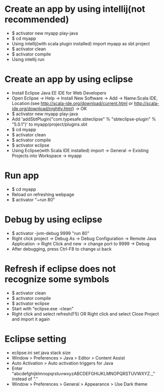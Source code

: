 Create an app by using intellij(not recommended)
=====
* $ activator new myapp play-java
* $ cd myapp
* Using intellij(with scala plugin installed) import myapp as sbt project
* $ activator clean
* $ activator compile
* Using intellij run

Create an app by using eclipse
=====
* Install Eclipse Java EE IDE for Web Developers
* Open Eclipse -> Help -> Install New Software -> Add -> Name:Scala IDE, Location:(see http://scala-ide.org/download/current.html or http://scala-ide.org/download/nightly.html) -> OK
* $ activator new myapp play-java
* Add 'addSbtPlugin("com.typesafe.sbteclipse" % "sbteclipse-plugin" % "5.0.1")' to myapp/project/plugins.sbt
* $ cd myapp
* $ activator clean
* $ activator compile
* $ activator eclipse
* Using Eclipse(with Scala IDE installed) import -> General -> Existing Projects into Workspace -> myapp

Run app
=====
* $ cd myapp
* Reload on refreshing webpage
* $ activator "~run 80"

Debug by using eclipse
=====
* $ activator -jvm-debug 9999 "run 80"
* Right click project -> Debug As -> Debug Configuration -> Remote Java Application -> Right Click and new -> change port to 9999 -> Debug
* After debugging, press Ctrl-F8 to change ui back

Refresh if eclipse does not recognize some symbols
=====
* $ activator clean
* $ activator compile
* $ activator eclipse
* Start with "eclipse.exe -clean"
* Right click and select refresh(F5) OR Right click and select Close Project and import it again

Eclipse setting
=====
* eclipse.ini set java stack size
* Window > Preferences > Java > Editor > Content Assist
* Auto Activation > Auto activation triggers for Java
* Enter "abcdefghijklmnopqrstuvwxyzABCDEFGHIJKLMNOPQRSTUVWXYZ._" instead of "."
* Window > Preferences > General > Appearance > Use Dark theme
